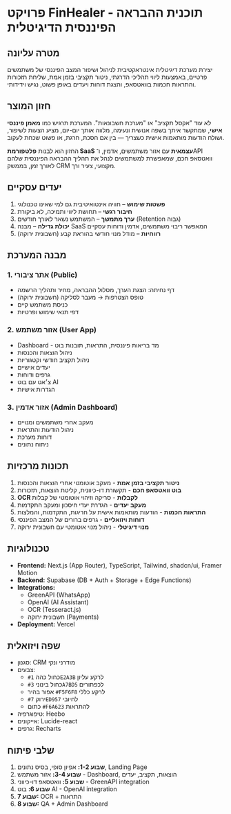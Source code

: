 # פרויקט FinHealer - תוכנית ההבראה הפיננסית הדיגיטלית

## מטרה עליונה

יצירת מערכת דיגיטלית אינטראקטיבית לניהול ושיפור המצב הפיננסי של משתמשים פרטיים,
באמצעות ליווי תהליכי הדרגתי, ניטור תקציבי בזמן אמת, שליחת תזכורות והתראות חכמות בוואטסאפ,
והצגת דוחות ויעדים באופן פשוט, נגיש וידידותי.

## חזון המוצר

לא עוד "אקסל תקציב" או "מערכת חשבונאות".
המערכת תרגיש כמו **מאמן פיננסי אישי**, שמתקשר איתך בשפה אנושית ונעימה,
מלווה אותך יום-יום, מציע הצעות לשיפור,
ושולח הודעות מותאמות אישית כשצריך — בין אם חסכת, חרגת, או פשוט שכחת לעקוב.

החזון הוא לבנות **פלטפורמת SaaS עצמאית** עם אזור משתמשים, אדמין, ו־API וואטסאפ חכם,
שמאפשרת למשתמשים לנהל את תהליך ההבראה הפיננסית שלהם לאורך זמן,
בממשק CRM מקצועי, צעיר ורך.

## יעדים עסקיים

1. **פשטות שימוש** – חוויה אינטואיטיבית גם למי שאינו טכנולוגי
2. **חיבור רגשי** – תחושת ליווי ותמיכה, לא ביקורת
3. **ערך מתמשך** – המשתמש נשאר לאורך חודשים (Retention גבוה)
4. **יכולת גדילה** – מבנה SaaS המאפשר ריבוי משתמשים, אדמין ודוחות עסקיים
5. **רווחיות** – מודל מנוי חודשי בהוראת קבע (חשבונית ירוקה)

## מבנה המערכת

### 1. אתר ציבורי (Public)
- דף נחיתה: הצגת הערך, מסלול ההבראה, מחיר ותהליך הרשמה
- טופס הצטרפות → מעבר לסליקה (חשבונית ירוקה)
- כניסת משתמש קיים
- דפי תנאי שימוש ופרטיות

### 2. אזור משתמש (User App)
- Dashboard - מד בריאות פיננסית, התראות, תובנות בוט
- ניהול הוצאות והכנסות
- ניהול תקציב חודשי וקטגוריות
- יעדים אישיים
- גרפים ודוחות
- צ׳אט עם בוט AI
- הגדרות אישיות

### 3. אזור אדמין (Admin Dashboard)
- מעקב אחרי משתמשים ומנויים
- ניהול הודעות והתראות
- דוחות מערכת
- ניתוח נתונים

## תכונות מרכזיות

1. **ניטור תקציבי בזמן אמת** - מעקב אוטומטי אחרי הוצאות והכנסות
2. **בוט וואטסאפ חכם** - תקשורת דו-כיוונית, קליטת הוצאות, תזכורות
3. **OCR לקבלות** - סריקה וזיהוי אוטומטי של קבלות
4. **מעקב יעדים** - הגדרת יעדי חיסכון ומעקב התקדמות
5. **התראות חכמות** - הודעות מותאמות אישית על חריגות, התקדמות, והמלצות
6. **דוחות ויזואליים** - גרפים ברורים של המצב הפיננסי
7. **מנוי דיגיטלי** - ניהול מנוי אוטומטי עם חשבונית ירוקה

## טכנולוגיות

- **Frontend:** Next.js (App Router), TypeScript, Tailwind, shadcn/ui, Framer Motion
- **Backend:** Supabase (DB + Auth + Storage + Edge Functions)
- **Integrations:**
  - GreenAPI (WhatsApp)
  - OpenAI (AI Assistant)
  - OCR (Tesseract.js)
  - חשבונית ירוקה (Payments)
- **Deployment:** Vercel

## שפה ויזואלית

- סגנון: CRM מודרני ונקי
- צבעים:
  - כחול כהה `#1E2A3B` לרקע עליון
  - כחול בינוני `#3A7BD5` לכפתורים
  - אפור בהיר `#F5F6F8` לרקע כללי
  - ירוק `#7ED957` לחיובי
  - כתום `#F6A623` להתראות
- טיפוגרפיה: Heebo
- אייקונים: Lucide-react
- גרפים: Recharts

## שלבי פיתוח

1. **שבוע 1-2:** אפיון סופי, בסיס נתונים, Landing Page
2. **שבוע 3-4:** אזור משתמש - Dashboard, הוצאות, תקציב, יעדים
3. **שבוע 5:** וואטסאפ דו-כיווני - GreenAPI integration
4. **שבוע 6:** בוט AI - OpenAI integration
5. **שבוע 7:** OCR + התראות
6. **שבוע 8:** QA + Admin Dashboard

